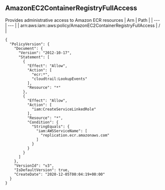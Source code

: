 
## AmazonEC2ContainerRegistryFullAccess
Provides administrative access to Amazon ECR resources
| Arn | Path |
| --- | --- |
| arn:aws:iam::aws:policy/AmazonEC2ContainerRegistryFullAccess | / |
```
{
  "PolicyVersion": {
    "Document": {
      "Version": "2012-10-17",
      "Statement": [
        {
          "Effect": "Allow",
          "Action": [
            "ecr:*",
            "cloudtrail:LookupEvents"
          ],
          "Resource": "*"
        },
        {
          "Effect": "Allow",
          "Action": [
            "iam:CreateServiceLinkedRole"
          ],
          "Resource": "*",
          "Condition": {
            "StringEquals": {
              "iam:AWSServiceName": [
                "replication.ecr.amazonaws.com"
              ]
            }
          }
        }
      ]
    },
    "VersionId": "v3",
    "IsDefaultVersion": true,
    "CreateDate": "2020-12-05T00:04:19+00:00"
  }
}
```
